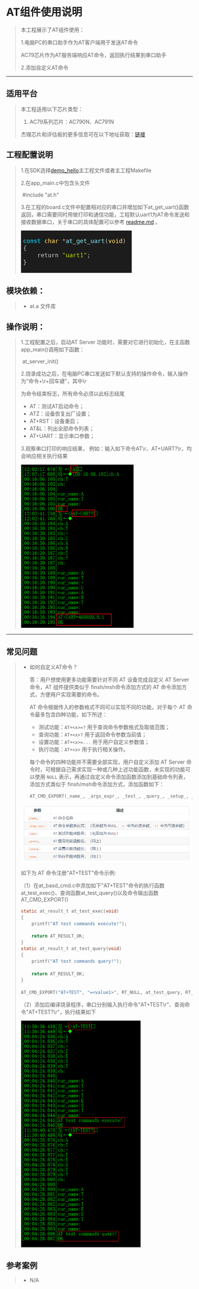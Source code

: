 # AT组件使用说明

> 本工程展示了AT组件使用：
>
> 1.电脑PC的串口助手作为AT客户端用于发送AT命令
>
> AC79芯片作为AT服务端响应AT命令，返回执行结果到串口助手
>
> 2.添加自定义AT命令

---

## 适用平台

> 本工程适用以下芯片类型：
> 1. AC79系列芯片：AC790N、AC791N
>
> 杰理芯片和评估板的更多信息可在以下地址获取：[链接](https://shop321455197.taobao.com/?spm=a230r.7195193.1997079397.2.2a6d391d3n5udo)
>

## 工程配置说明

> 1.在SDK选择[demo_hello](../../../../../apps/demo/demo_hello/board)主工程文件或者主工程Makefile
>
> 2.在app_main.c中包含头文件 
>
> ​    #include "at.h"
>
> 3.在工程的board.c文件中配置相对应的串口并增加如下at_get_uart()函数返回，串口需要同时用做打印和通信功能，工程默认uart1为AT命令发送和接收数据串口，关于串口的具体配置可以参考 [readme.md](..\..\uart\readme.md) 。
>
> <img src=".\2.png" alt="image-20210819134036" style="zoom:60%;" >

## 模块依赖：

> - at.a 文件库
>

## 操作说明：

> 1.工程配置之后，启动AT Server 功能时，需要对它进行初始化，在主函数app_main()调用如下函数：
>
> ​	at_server_init()
>
> 2.烧录成功之后，在电脑PC串口发送如下默认支持的操作命令，输入操作为"命令+\r+回车键"，其中\r
>
> 为命令结束标志，所有命令必须以此标志结尾
>
> - AT：测试AT启动命令；
> - ATZ：设备恢复出厂设置；
> - AT+RST：设备重启；
> - AT&L：列出全部命令列表；
> - AT+UART：显示串口参数；
>
> 3.观察串口打印的响应结果， 例如：输入如下命令AT\r、AT+UART?\r，均会响应相关执行结果
>
> <img src=".\1.png" alt="image-20210819134036" style="zoom:70%;" >
>
> 
>
> 

---

## 常见问题

> * 如何自定义AT命令？
>
>   答：用户想使用更多功能需要针对不同 AT 设备完成自定义 AT Server 命令，AT 组件提供类似于 finsh/msh命令添加方式的 AT 命令添加方式，方便用户实现需要的命令。
>
>   AT 命令根据传入的参数格式不同可以实现不同的功能，对于每个 AT 命令最多包含四种功能，如下所述：
>
>   - 测试功能：`AT+<x>=?` 用于查询命令参数格式及取值范围；
>   - 查询功能：`AT+<x>?` 用于返回命令参数当前值；
>   - 设置功能：`AT+<x>=...` 用于用户自定义参数值；
>   - 执行功能：`AT+<x>` 用于执行相关操作。
>
>   每个命令的四种功能并不需要全部实现，用户自定义添加 AT Server 命令时，可根据自己需求实现一种或几种上述功能函数，未实现的功能可以使用 `NULL` 表示，再通过自定义命令添加函数添加到基础命令列表，添加方式类似于 finsh/msh命令添加方式，添加函数如下：
>
>   ```c
>   AT_CMD_EXPORT(_name_, _args_expr_, _test_, _query_, _setup_, _exec_);
>   ```
>
> ![image-20210819135709](.\3.png)
>
>   如下为 AT 命令注册"AT+TEST"命令示例:
>
> （1）在at_basd_cmd.c中添加如下"AT+TEST"命令的执行函数at_test_exec()、查询函数at_test_query()以及命令输出函数AT_CMD_EXPORT()
>
>   ```c
>   static at_result_t at_test_exec(void)
>   {
>       printf("AT test commands execute!");
> 
>       return AT_RESULT_OK;
>   }
>   static at_result_t at_test_query(void)
>   {
>       printf("AT test commands query!");
> 
>       return AT_RESULT_OK;
>   }
> 
>   AT_CMD_EXPORT("AT+TEST", "=<value1>", RT_NULL, at_test_query, RT_NULL, at_test_exec);
>   ```
>
> （2）添加后编译烧录程序，串口分别输入执行命令"AT+TEST\r"、查询命令"AT+TEST?\r"，执行结果如下
>
> <img src=".\4.png" alt="image-20210819134036" style="zoom:70%;" >

## 参考案例

> * N/A
>
>   
